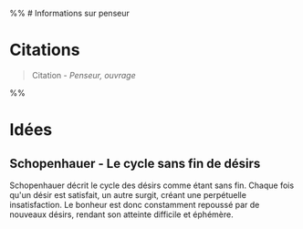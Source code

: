 %% # Informations sur penseur

# Citations

> Citation - _Penseur, ouvrage_

%%

# Idées

## Schopenhauer - Le cycle sans fin de désirs

Schopenhauer décrit le cycle des désirs comme étant sans fin. Chaque fois qu'un désir est satisfait, un autre surgit, créant une perpétuelle insatisfaction. Le bonheur est donc constamment repoussé par de nouveaux désirs, rendant son atteinte difficile et éphémère​.
